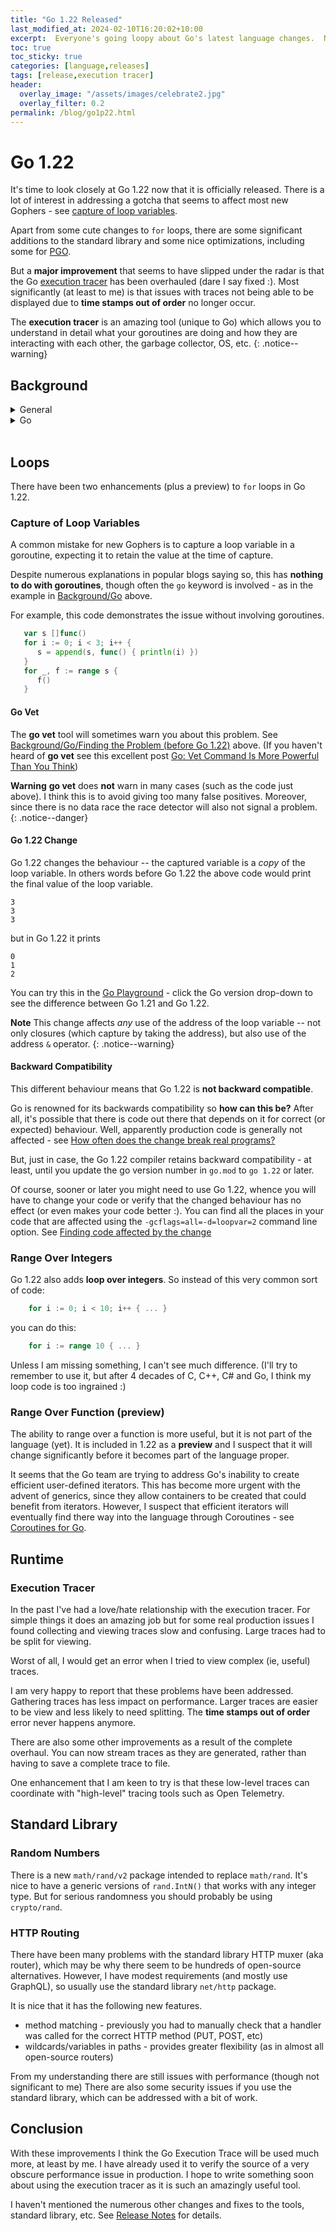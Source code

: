 ```yaml
---
title: "Go 1.22 Released"
last_modified_at: 2024-02-10T16:20:02+10:00
excerpt:  Everyone's going loopy about Go's latest language changes.  Nobody seems to have noticed an **important fix**
toc: true
toc_sticky: true
categories: [language,releases]
tags: [release,execution tracer]
header:
  overlay_image: "/assets/images/celebrate2.jpg"
  overlay_filter: 0.2
permalink: /blog/go1p22.html
---
```


# Go 1.22

It's time to look closely at Go 1.22 now that it is officially released.  There is a lot of interest in addressing a gotcha that seems to affect most new Gophers - see [capture of loop variables](#capture-of-loop-variables).

Apart from some cute changes to `for` loops, there are some significant additions to the standard library and some nice optimizations, including some for [PGO](https://andrewwphillips.github.io/blog/pgo.html).

But a **major improvement** that seems to have slipped under the radar is that the Go [execution tracer](#execution-tracer) has been overhauled (dare I say fixed :).  Most significantly (at least to me) is that issues with traces not being able to be displayed due to **time stamps out of order** no longer occur.

The **execution tracer** is an amazing tool (unique to Go) which allows you to understand in detail what your goroutines are doing and how they are interacting with each other, the garbage collector, OS, etc.
{: .notice--warning}

## Background

<details markdown="1">
<summary>General</summary>
<br/>

**C# Capture of loop variables**

When I first tried lambdas in C# (about 20 years ago), I discovered something unexpected.  When you create lambdas within a loop which captures the loop variable they all capture the _same_ variable. After the loop has completed all the captured variables have the same value -- the final value of the loop variable. What I, and apparently others, expected was the captured variable would reflect the value of the loop variable at the time of capture.

The C# behaviour makes sense because there is only one loop variable and variables captured in lambdas are references to the original variable.  However, it seemed to me that a special case could be made for loop variables - ie if captured then a _copy_ of the current loop variable value could be captured.

I haven't used C# in yonks, so I am not sure if this has been addressed, but I suspect not.

---
</details>
<!--****************************-->
<details markdown="1">
<summary>Go</summary>
<br/>

**Go Capture of loop variables**

When I first captured a loop variable in a Go closure, I was alert to the issue with the capture of loop variables from my prior experience with C# (see above).

But I was a bit surprised that the Go designers had not learnt from use of other languages, like C#, and captured a _copy_ of the loop variable.  I assumed the decision was made for reasons such as efficiency.

I suspect it may have been done like that as a learning tool.  Once you encounter the gotcha, you learn, or recall, that variables are **captured by reference**!
{: .notice--warning}

This problem seems to affect Go newbies more than users of other languages.  I suspect that this is because of how much easier it is to use concurrency -- I think all Gophers have started a new goroutine in a loop something like this:

```go
   for i := range s {
      go func() {
         println(i)
      }()
   }
```
The output of this loop is undefined as Go does not say when each new goroutine, created in the loop, will run.  Depending on when they run it might print 0 1 2 3... or 2 5 5 5.... Usually, the loop terminates before any goroutine runs, and it just prints the final value of `i`.

**Parallel Tests**

I encountered this problem in some table-driven tests.  It is quite easy to capture a loop variable using "sub-tests" (ie, calling `testing.T.Run()`).

I was very surprised when _parallelising_ tests (to make them run faster) that many started to fail.  The closures being passed to `t.Run()` were capturing a loop variable.  As an example - see `TestSplit()` in [Introducing sub tests](https://dave.cheney.net/2019/05/07/prefer-table-driven-tests#:~:text=Introducing%20sub%20tests).

These tests worked fine for years since they ran serially, but just changing the code to call `t.Parallel()` introduced a race condition.  The same thing apparently happened in many Go standard library tests - see [Go Playground example](https://go.dev/play/p/WkJkgXRXg0m)

**Finding the Problem (before Go 1.22)**

A check for this problem was explicitly added to Go vet a few years ago.  See [](https://github.com/golang/go/issues/16520).

```shell
$ go vet
...
.\main.go:5:23: loop variable i captured by func literal
```

This will also be detected at run-time using the **race detector**, since there is a data race on the loop variable.  (Of course, it's better to catch the problem before run-time.)

**Fixing the Problem (before Go 1.22)**

The problem is that the `func` (closure) running in the goroutine captures `i` as a reference to the original `i`.  This can be addressed by taking a copy of `i` - conventionally done using a local variable of the same name. 

```go
   for i := range s {
      go func() {
         i := i // local i captures "outer" i (loop variable)
         println(i)
      }() 
   }
```

Another way be to take a copy of `i` by passing it as a parameter to the closure.

```go
   for i := range s {
      go func(arg int) {
         println(arg)
      }(i)
   }
```

---
</details>
<!--****************************-->
<br/>

## Loops

There have been two enhancements (plus a preview) to `for` loops in Go 1.22.

### Capture of Loop Variables

A common mistake for new Gophers is to capture a loop variable in a goroutine, expecting it to retain the value at the time of capture.

Despite numerous explanations in popular blogs saying so, this has **nothing to do with goroutines**, though often the `go` keyword is involved - as in the example in [Background/Go](#background) above.

For example, this code demonstrates the issue without involving goroutines.

```go
   var s []func()
   for i := 0; i < 3; i++ {
      s = append(s, func() { println(i) })
   }
   for _, f := range s {
      f()
   }
```

#### Go Vet

The **go vet** tool will sometimes warn you about this problem.  See [Background/Go/Finding the Problem (before Go 1.22)](#background) above.  (If you haven't heard of **go vet** see this excellent post [Go: Vet Command Is More Powerful Than You Think](https://medium.com/a-journey-with-go/go-vet-command-is-more-powerful-than-you-think-563e9fdec2f5))

**Warning** **go vet** does **not** warn in many cases (such as the code just above).  I think this is to avoid giving too many false positives.  Moreover, since there is no data race the race detector will also not signal a problem.
{: .notice--danger}

#### Go 1.22 Change

Go 1.22 changes the behaviour -- the captured variable is a _copy_ of the loop variable.  In others words before Go 1.22 the above code would print the final value of the loop variable.

```
3
3
3
```
but in Go 1.22 it prints
```
0
1
2
```

You can try this in the [Go Playground](https://go.dev/play/p/_6HgmJUcld0?v=goprev) - click the Go version drop-down to see the difference between Go 1.21 and Go 1.22.

**Note** This change affects _any_ use of the address of the loop variable -- not only closures (which capture by taking the address), but also use of the address `&` operator.
{: .notice--warning}

#### Backward Compatibility

This different behaviour means that Go 1.22 is **not backward compatible**.

Go is renowned for its backwards compatibility so **how can this be?**  After all, it's possible that there is code out there that depends on it for correct (or expected) behaviour.  Well, apparently production code is generally not affected - see [How often does the change break real programs?](https://go.dev/wiki/LoopvarExperiment#my-test-fails-with-the-change-how-can-i-debug-it:~:text=.-,How%20often%20does%20the%20change%20break%20real%20programs%3F,-Empirically)

But, just in case, the Go 1.22 compiler retains backward compatibility - at least, until you update the go version number in `go.mod` to `go 1.22` or later.

Of course, sooner or later you might need to use Go 1.22, whence you will have to change your code or verify that the changed behaviour has no effect (or even makes your code better :).  You can find all the places in your code that are affected using the `-gcflags=all=-d=loopvar=2` command line option.  See [Finding code affected by the change](https://go.dev/wiki/LoopvarExperiment#my-test-fails-with-the-change-how-can-i-debug-it:~:text=of%20the%20change.-,Can%20I%20see%20a%20list%20of%20places%20in%20my%20code%20affected%20by%20the%20change%3F,-Yes.%20You%20can)

### Range Over Integers

Go 1.22 also adds **loop over integers**.  So instead of this very common sort of code:

```go
    for i := 0; i < 10; i++ { ... }
```

you can do this:

```go
    for i := range 10 { ... }
```

Unless I am missing something, I can't see much difference.  (I'll try to remember to use it, but after 4 decades of C, C++, C# and Go, I think my loop code is too ingrained :)

### Range Over Function (preview)

The ability to range over a function is more useful, but it is not part of the language (yet).  It is included in 1.22 as a **preview** and I suspect that it will change significantly before it becomes part of the language proper.

It seems that the Go team are trying to address Go's inability to create efficient user-defined iterators.  This has become more urgent with the advent of generics, since they allow containers to be created that could benefit from iterators.  However, I suspect that efficient iterators will eventually find there way into the language through Coroutines - see [Coroutines for Go](https://research.swtch.com/coro).

## Runtime

### Execution Tracer

In the past I've had a love/hate relationship with the execution tracer.  For simple things it does an amazing job but for some real production issues I found collecting and viewing traces slow and confusing.  Large traces had to be split for viewing.

Worst of all, I would get an error when I tried to view complex (ie, useful) traces.

I am very happy to report that these problems have been addressed.  Gathering traces has less impact on performance.  Larger traces are easier to be view and less likely to need splitting.  The **time stamps out of order** error never happens anymore.

There are also some other improvements as a result of the complete overhaul.  You can now stream traces as they are generated, rather than having to save a complete trace to file.

One enhancement that I am keen to try is that these low-level traces can coordinate with "high-level" tracing tools such as Open Telemetry.

## Standard Library

### Random Numbers

There is a new `math/rand/v2` package intended to replace `math/rand`.  It's nice to have a generic versions of `rand.IntN()` that works with any integer type.  But for serious randomness you should probably be using `crypto/rand`.

### HTTP Routing

There have been many problems with the standard library HTTP muxer (aka router), which may be why there seem to be hundreds of open-source alternatives.  However, I have modest requirements (and mostly use GraphQL), so usually use the standard library `net/http` package.

It is nice that it has the following new features.
* method matching - previously you had to manually check that a handler was called for the correct HTTP method (PUT, POST, etc)
* wildcards/variables in paths - provides greater flexibility (as in almost all open-source routers)

From my understanding there are still issues with performance (though not significant to me)  There are also some security issues if you use the standard library, which can be addressed with a bit of work.

## Conclusion

With these improvements I think the Go Execution Trace will be used much more, at least by me.  I have already used it to verify the source of a very obscure performance issue in production.  I hope to write something soon about using the execution tracer as it is such an amazingly useful tool.

I haven't mentioned the numerous other changes and fixes to the tools, standard library, etc.  See [Release Notes](https://tip.golang.org/doc/go1.22) for details.

